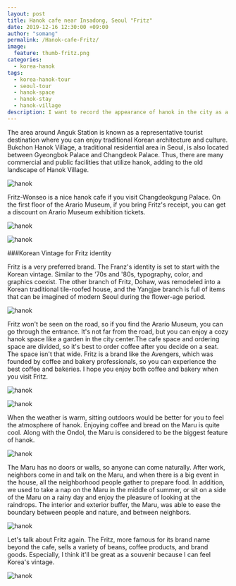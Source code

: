 ```yaml
---
layout: post
title: Hanok cafe near Insadong, Seoul "Fritz"
date: 2019-12-16 12:30:00 +09:00
author: "somang"
permalink: /Hanok-cafe-Fritz/
image:
  feature: thumb-fritz.png
categories:
  - korea-hanok
tags:
  - korea-hanok-tour
  - seoul-tour
  - hanok-space
  - hanok-stay
  - hanok-village
description: I want to record the appearance of hanok in the city as a tourist destination, residential space, and commercial facility by following the various landscapes and traces surrounding it.
---
```




The area around Anguk Station is known as a representative tourist destination where you can enjoy traditional Korean architecture and culture. Bukchon Hanok Village, a traditional residential area in Seoul, is also located between Gyeongbok Palace and Changdeok Palace. Thus, there are many commercial and public facilities that utilize hanok, adding to the old landscape of Hanok Village.

![hanok](/img/post/02/cafe-fritz-01.jpg)

Fritz-Wonseo is a nice hanok cafe if you visit Changdeokgung Palace. On the first floor of the Arario Museum, if you bring Fritz's receipt, you can get a discount on Arario Museum exhibition tickets.

![hanok](/img/post/02/cafe-fritz-02.jpg)

![hanok](/img/post/02/cafe-fritz-03.jpg)


###Korean Vintage for Fritz identity
<br>


Fritz is a very preferred brand. The Franz's identity is set to start with the Korean vintage. Similar to the '70s and '80s, typography, color, and graphics coexist. The other branch of Fritz, Dohaw, was remodeled into a Korean traditional tile-roofed house, and the Yangjae branch is full of items that can be imagined of modern Seoul during the flower-age period.

![hanok](/img/post/02/cafe-fritz-04.jpg)

Fritz won't be seen on the road, so if you find the Arario Museum, you can go through the entrance. It's not far from the road, but you can enjoy a cozy hanok space like a garden in the city center.The cafe space and ordering space are divided, so it's best to order coffee after you decide on a seat. The space isn't that wide. Fritz is a brand like the Avengers, which was founded by coffee and bakery professionals, so you can experience the best coffee and bakeries. I hope you enjoy both coffee and bakery when you visit Fritz.

![hanok](/img/post/02/cafe-fritz-05.jpg)

![hanok](/img/post/02/cafe-fritz-06.jpg)

When the weather is warm, sitting outdoors would be better for you to feel the atmosphere of hanok. Enjoying coffee and bread on the Maru is quite cool. Along with the Ondol, the Maru is considered to be the biggest feature of hanok.

![hanok](/img/post/02/cafe-fritz-07.jpg)

The Maru has no doors or walls, so anyone can come naturally. After work, neighbors come in and talk on the Maru, and when there is a big event in the house, all the neighborhood people gather to prepare food. In addition, we used to take a nap on the Maru in the middle of summer, or sit on a side of the Maru on a rainy day and enjoy the pleasure of looking at the raindrops. The interior and exterior buffer, the Maru, was able to ease the boundary between people and nature, and between neighbors.

![hanok](/img/post/02/cafe-fritz-08.jpg)

Let's talk about Fritz again. The Fritz, more famous for its brand name beyond the cafe, sells a variety of beans, coffee products, and brand goods. Especially, I think it'll be great as a souvenir because I can feel Korea's vintage.

![hanok](/img/post/02/cafe-fritz-08.jpg)

